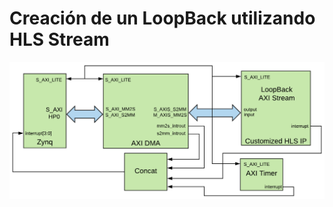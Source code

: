 # Creación de un LoopBack utilizando HLS Stream

![Aquí la descripción de la imagen por si no carga](https://raw.githubusercontent.com/cadriansalazarg/InteracesZynq/master/Loop_Back_AXI_Stream/images/LoopBack%20AXI%20Stream.png)



